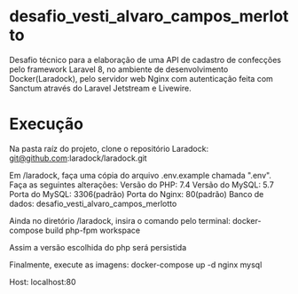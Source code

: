 # desafio_vesti_alvaro_campos_merlotto
Desafio técnico para a elaboração de uma API de cadastro de confecções pelo framework Laravel 8, no ambiente de desenvolvimento Docker(Laradock), pelo servidor web Nginx com autenticação feita com Sanctum através do Laravel Jetstream e Livewire.

# Execução
Na pasta raíz do projeto, clone o repositório Laradock:
git@github.com:laradock/laradock.git

Em /laradock, faça uma cópia do arquivo .env.example chamada ".env".
Faça as seguintes alterações:
Versão do PHP: 7.4
Versão do MySQL: 5.7
Porta do MySQL: 3306(padrão)
Porta do Nginx: 80(padrão)
Banco de dados: desafio_vesti_alvaro_campos_merlotto

Ainda no diretório /laradock, insira o comando pelo terminal:
docker-compose build php-fpm workspace

Assim a versão escolhida  do php será persistida

Finalmente, execute as imagens:
docker-compose up -d nginx mysql

Host: localhost:80
